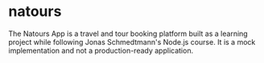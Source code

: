 # natours
The Natours App is a travel and tour booking platform built as a learning project while following Jonas Schmedtmann's Node.js course. It is a mock implementation and not a production-ready application.
